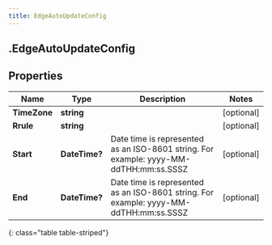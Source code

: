 ```yaml
---
title: EdgeAutoUpdateConfig
---
```

## .EdgeAutoUpdateConfig

## Properties

|Name | Type | Description | Notes|
|------------ | ------------- | ------------- | -------------|
| **TimeZone** | **string** |  | [optional] |
| **Rrule** | **string** |  | [optional] |
| **Start** | **DateTime?** | Date time is represented as an ISO-8601 string. For example: yyyy-MM-ddTHH:mm:ss.SSSZ | [optional] |
| **End** | **DateTime?** | Date time is represented as an ISO-8601 string. For example: yyyy-MM-ddTHH:mm:ss.SSSZ | [optional] |
{: class="table table-striped"}


